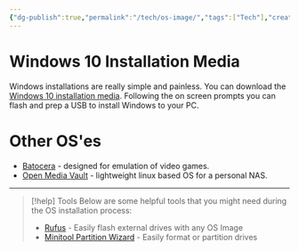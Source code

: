 ```yaml
---
{"dg-publish":true,"permalink":"/tech/os-image/","tags":["Tech"],"created":"2025-07-17","updated":"2025-07-21T20:36:56.415-04:00"}
---
```


# Windows 10 Installation Media
Windows installations are really simple and painless. You can download the [Windows 10 installation media](https://www.microsoft.com/en-us/software-download/windows10). Following the on screen prompts you can flash and prep a USB to install Windows to your PC.

# Other OS'es

-  [Batocera](https://batocera.org/) - designed for emulation of video games.
- [Open Media Vault](https://www.openmediavault.org/) - lightweight linux based OS for a personal NAS. 

---

> [!help] Tools
> Below are some helpful tools that you might need during the OS installation process:
> - [Rufus](https://rufus.ie/en/) - Easily flash external drives with any OS Image
> - [Minitool Partition Wizard](https://www.partitionwizard.com/) - Easily format or partition drives